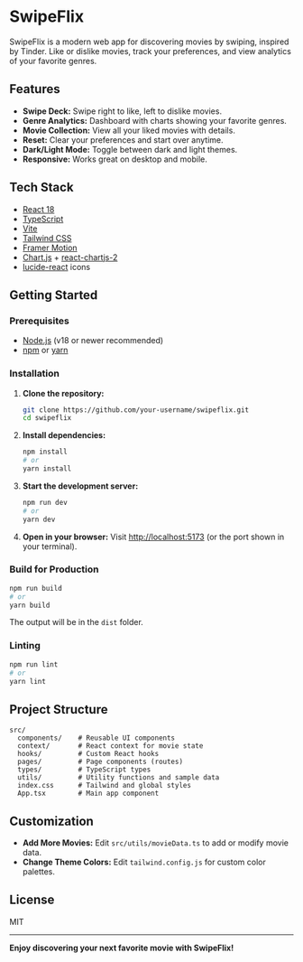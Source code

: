 # SwipeFlix

SwipeFlix is a modern web app for discovering movies by swiping, inspired by Tinder. Like or dislike movies, track your preferences, and view analytics of your favorite genres.

## Features

- **Swipe Deck:** Swipe right to like, left to dislike movies.
- **Genre Analytics:** Dashboard with charts showing your favorite genres.
- **Movie Collection:** View all your liked movies with details.
- **Reset:** Clear your preferences and start over anytime.
- **Dark/Light Mode:** Toggle between dark and light themes.
- **Responsive:** Works great on desktop and mobile.

## Tech Stack

- [React 18](https://react.dev/)
- [TypeScript](https://www.typescriptlang.org/)
- [Vite](https://vitejs.dev/)
- [Tailwind CSS](https://tailwindcss.com/)
- [Framer Motion](https://www.framer.com/motion/)
- [Chart.js](https://www.chartjs.org/) + [react-chartjs-2](https://react-chartjs-2.js.org/)
- [lucide-react](https://lucide.dev/) icons

## Getting Started

### Prerequisites

- [Node.js](https://nodejs.org/) (v18 or newer recommended)
- [npm](https://www.npmjs.com/) or [yarn](https://yarnpkg.com/)

### Installation

1. **Clone the repository:**
   ```sh
   git clone https://github.com/your-username/swipeflix.git
   cd swipeflix
   ```

2. **Install dependencies:**
   ```sh
   npm install
   # or
   yarn install
   ```

3. **Start the development server:**
   ```sh
   npm run dev
   # or
   yarn dev
   ```

4. **Open in your browser:**
   Visit [http://localhost:5173](http://localhost:5173) (or the port shown in your terminal).

### Build for Production

```sh
npm run build
# or
yarn build
```

The output will be in the `dist` folder.

### Linting

```sh
npm run lint
# or
yarn lint
```

## Project Structure

```
src/
  components/    # Reusable UI components
  context/       # React context for movie state
  hooks/         # Custom React hooks
  pages/         # Page components (routes)
  types/         # TypeScript types
  utils/         # Utility functions and sample data
  index.css      # Tailwind and global styles
  App.tsx        # Main app component
```

## Customization

- **Add More Movies:** Edit `src/utils/movieData.ts` to add or modify movie data.
- **Change Theme Colors:** Edit `tailwind.config.js` for custom color palettes.

## License

MIT

---

**Enjoy discovering your next favorite movie with SwipeFlix!**
